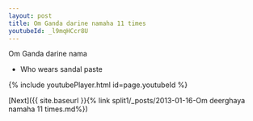 ```yaml
---
layout: post
title: Om Ganda darine namaha 11 times
youtubeId: _l9mqHCcr8U
---
```

 
 
Om Ganda darine nama 
 
 -  Who wears sandal paste 
 
  
 
  
 
 
 
 
 
 


{% include youtubePlayer.html id=page.youtubeId %}
 
[Next]({{ site.baseurl }}{% link  split1/_posts/2013-01-16-Om deerghaya namaha 11 times.md%})
 

